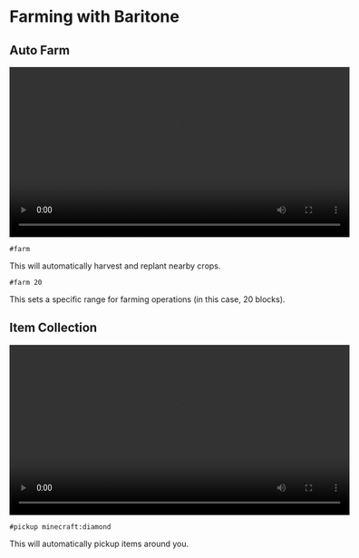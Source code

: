 # Farming with Baritone

## Auto Farm

<video src="/images/baritone/commands/farm.mp4" controls width="600">Your browser does not support the video tag.</video>

```
#farm
```

This will automatically harvest and replant nearby crops.

```
#farm 20
```

This sets a specific range for farming operations (in this case, 20 blocks).

## Item Collection

<video src="/images/baritone/commands/pickup.mp4" controls width="600">Your browser does not support the video tag.</video>

```
#pickup minecraft:diamond
```

This will automatically pickup items around you.
